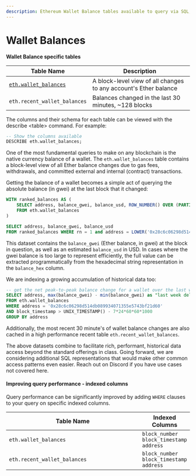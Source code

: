 ```yaml
---
description: Ethereum Wallet Balance tables available to query via SQL, in Preview
---
```


# Wallet Balances

**Wallet Balance specific tables**

| Table Name                                       | Description                                                      |
| ------------------------------------------------ | ---------------------------------------------------------------- |
| [`eth.wallet_balances`](eth.wallet\_balances.md) | A block-level view of all changes to any account's Ether balance |
| `eth.recent_wallet_balances`                     | Balances changed in the last 30 minutes, \~128 blocks            |

The columns and their schema for each table can be viewed with the describe \<table> command. For example:

```sql
-- Show the columns available
DESCRIBE eth.wallet_balances;
```

One of the most fundamental queries to make on any blockchain is the native currency balance of a wallet. The `eth.wallet_balances` table contains a block-level view of all Ether balance changes due to gas fees, withdrawals, and committed external and internal (contract) transactions.

Getting the balance of a wallet becomes a simple act of querying the absolute balance (in gwei) at the last block that it changed:

```sql
WITH ranked_balances AS (
    SELECT address, balance_gwei, balance_usd, ROW_NUMBER() OVER (PARTITION BY address ORDER BY block_number DESC) AS rn
    FROM eth.wallet_balances
)

SELECT address, balance_gwei, balance_usd
FROM ranked_balances WHERE rn = 1 and address = LOWER('0x28c6c06298d514db089934071355e5743bf21d60')
```

This dataset contains the `balance_gwei` (Ether balance, in gwei) at the block in question, as well as an estimated `balance_usd` in USD. In cases where the gwei balance is too large to represent efficiently, the full value can be extracted programmatically from the hexadecimal string representation in the `balance_hex` column.

We are indexing a growing accumulation of historical data too:

```sql
-- get the net peak-to-peak balance change for a wallet over the last week
SELECT address, max(balance_gwei) - min(balance_gwei) as "last week delta (gwei)", max(balance_usd) - min(balance_usd) as "last week delta (USD)"
FROM eth.wallet_balances
WHERE address = '0x28c6c06298d514db089934071355e5743bf21d60'
AND block_timestamp > UNIX_TIMESTAMP() - 7*24*60*60*1000
GROUP BY address
```

Additionally, the most recent 30 minute's of wallet balance changes are also cached in a high performance recent table `eth.recent_wallet_balances`.

The above datasets combine to facilitate rich, performant, historical data access beyond the standard offerings in class. Going forward, we are considering additional SQL representations that would make other common access patterns even easier. Reach out on Discord if you have use cases not covered here.

#### Improving query performance - indexed columns

Query performance can be significantly improved by adding `WHERE` clauses to your query on specific indexed columns.

<table><thead><tr><th width="398">Table Name</th><th>Indexed Columns</th></tr></thead><tbody><tr><td><code>eth.wallet_balances</code></td><td><code>block_number</code> <code>block_timestamp</code> <code>address</code></td></tr><tr><td><code>eth.recent_wallet_balances</code></td><td><code>block_number</code> <code>block_timestamp</code> <code>address</code></td></tr></tbody></table>
